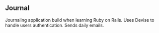 ## Journal

Journaling application build when learning Ruby on Rails. Uses Devise to handle users authentication. Sends daily emails.
